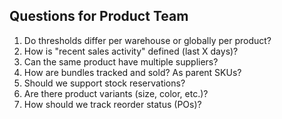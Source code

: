 ## Questions for Product Team

1. Do thresholds differ per warehouse or globally per product?
2. How is "recent sales activity" defined (last X days)?
3. Can the same product have multiple suppliers?
4. How are bundles tracked and sold? As parent SKUs?
5. Should we support stock reservations?
6. Are there product variants (size, color, etc.)?
7. How should we track reorder status (POs)?
